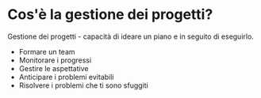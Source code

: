 # Cos'è la gestione dei progetti?

Gestione dei progetti - capacità di ideare un piano e in seguito di eseguirlo. 
+ Formare un team 
+ Monitorare i progressi
+ Gestire le aspettative
+ Anticipare i problemi evitabili 
+ Risolvere i problemi che ti sono sfuggiti 